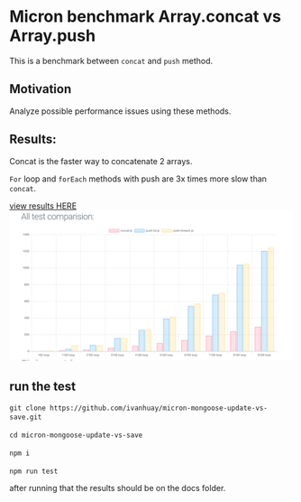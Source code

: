 # Micron benchmark Array.concat vs Array.push

This is a benchmark between `concat` and `push` method.

## Motivation
Analyze possible performance issues using these methods.


## Results:
Concat is the faster way to concatenate 2 arrays.

`For` loop and `forEach` methods with push are 3x times more slow than `concat`.

[view results HERE]()
![Alt image](https://github.com/ivanhuay/micron-concat-vs-push/blob/master/img/img.png?raw=true)
## run the test

```
git clone https://github.com/ivanhuay/micron-mongoose-update-vs-save.git

cd micron-mongoose-update-vs-save

npm i

npm run test
```

after running that the results should be on the docs folder.
